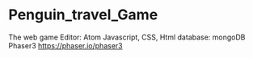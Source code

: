 # Penguin_travel_Game
The web game 
Editor: Atom
Javascript, CSS, Html
database: mongoDB
Phaser3
https://phaser.io/phaser3
